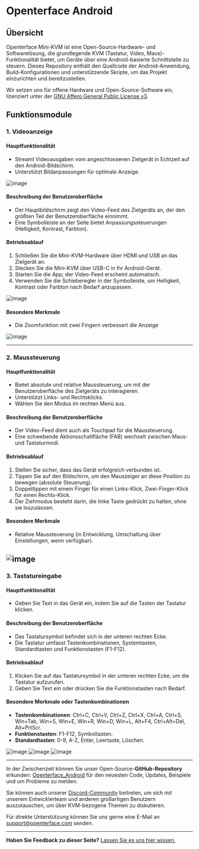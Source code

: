 # Openterface Android

## Übersicht

Openterface Mini-KVM ist eine Open-Source-Hardware- und Softwarelösung, die grundlegende KVM (Tastatur, Video, Maus)-Funktionalität bietet, um Geräte über eine Android-basierte Schnittstelle zu steuern. Dieses Repository enthält den Quellcode der Android-Anwendung, Build-Konfigurationen und unterstützende Skripte, um das Projekt einzurichten und bereitzustellen.

Wir setzen uns für offene Hardware und Open-Source-Software ein, lizenziert unter der [GNU Affero General Public License v3](LICENSE).

## Funktionsmodule

### 1. Videoanzeige

#### Hauptfunktionalität

-   Streamt Videoausgaben vom angeschlossenen Zielgerät in Echtzeit auf den Android-Bildschirm.
-   Unterstützt Bildanpassungen für optimale Anzeige.

![image](https://assets.openterface.com/images/android/videoConnect.jpg)

#### Beschreibung der Benutzeroberfläche

-   Der Hauptbildschirm zeigt den Video-Feed des Zielgeräts an, der den größten Teil der Benutzeroberfläche einnimmt.
-   Eine Symbolleiste an der Seite bietet Anpassungssteuerungen (Helligkeit, Kontrast, Farbton).

#### Betriebsablauf

1. Schließen Sie die Mini-KVM-Hardware über HDMI und USB an das Zielgerät an.
2. Stecken Sie die Mini-KVM über USB-C in Ihr Android-Gerät.
3. Starten Sie die App; der Video-Feed erscheint automatisch.
4. Verwenden Sie die Schieberegler in der Symbolleiste, um Helligkeit, Kontrast oder Farbton nach Bedarf anzupassen.

![image](https://assets.openterface.com/images/android/colorSetting.webp)

#### Besondere Merkmale

-   Die Zoomfunktion mit zwei Fingern verbessert die Anzeige

![image](https://assets.openterface.com/images/android/enlargeAndSideBar.webp)

---

### 2. Maussteuerung

#### Hauptfunktionalität

-   Bietet absolute und relative Maussteuerung, um mit der Benutzeroberfläche des Zielgeräts zu interagieren.
-   Unterstützt Links- und Rechtsklicks.
-   Wählen Sie den Modus im rechten Menü aus.

#### Beschreibung der Benutzeroberfläche

-   Der Video-Feed dient auch als Touchpad für die Maussteuerung.
-   Eine schwebende Aktionsschaltfläche (FAB) wechselt zwischen Maus- und Tastaturmodi.

#### Betriebsablauf

1. Stellen Sie sicher, dass das Gerät erfolgreich verbunden ist.
2. Tippen Sie auf den Bildschirm, um den Mauszeiger an diese Position zu bewegen (absolute Steuerung).
3. Doppeltippen mit einem Finger für einen Links-Klick, Zwei-Finger-Klick für einen Rechts-Klick.
4. Der Ziehmodus besteht darin, die linke Taste gedrückt zu halten, ohne sie loszulassen.

#### Besondere Merkmale

-   Relative Maussteuerung (in Entwicklung, Umschaltung über Einstellungen, wenn verfügbar).

## ![image](https://assets.openterface.com/images/android/mouseThouchMode.jpg)

### 3. Tastatureingabe

#### Hauptfunktionalität

-   Geben Sie Text in das Gerät ein, indem Sie auf die Tasten der Tastatur klicken.

#### Beschreibung der Benutzeroberfläche

-   Das Tastatursymbol befindet sich in der unteren rechten Ecke.
-   Die Tastatur umfasst Tastenkombinationen, Systemtasten, Standardtasten und Funktionstasten (F1-F12).

#### Betriebsablauf

1. Klicken Sie auf das Tastatursymbol in der unteren rechten Ecke, um die Tastatur aufzurufen.
2. Geben Sie Text ein oder drücken Sie die Funktionstasten nach Bedarf.

#### Besondere Merkmale oder Tastenkombinationen

-   **Tastenkombinationen**: Ctrl+C, Ctrl+V, Ctrl+Z, Ctrl+X, Ctrl+A, Ctrl+S,
    Win+Tab, Win+S, Win+E, Win+R, Win+D, Win+L, Alt+F4, Ctrl+Alt+Del, Alt+PrtScr.
-   **Funktionstasten**: F1-F12, Symboltasten.
-   **Standardtasten**: 0-9, A-Z, Enter, Leertaste, Löschen.

![image](https://assets.openterface.com/images/android/enlargeAndKeyBoard.webp)
![image](https://assets.openterface.com/images/android/keyBoardFunction.jpg)
![image](https://assets.openterface.com/images/android/keyBoardSystem.jpg)

---

In der Zwischenzeit können Sie unser Open-Source-**GitHub-Repository** erkunden: [Openterface_Android](https://github.com/TechxArtisanStudio/Openterface_Android) für den neuesten Code, Updates, Beispiele und um Probleme zu melden.

Sie können auch unserer [Discord-Community](/discord) beitreten, um sich mit unserem Entwicklerteam und anderen großartigen Benutzern auszutauschen, um über KVM-bezogene Themen zu diskutieren.

Für direkte Unterstützung können Sie uns gerne eine E-Mail an [support@openterface.com](mailto:support@openterface.com) senden.

---

**Haben Sie Feedback zu dieser Seite?** [Lassen Sie es uns hier wissen.](https://forms.gle/wmxoR2C1VdG36mT69)
